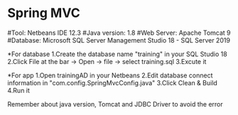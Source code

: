 # Spring MVC

#Tool: Netbeans IDE 12.3
#Java version: 1.8
#Web Server: Apache Tomcat 9
#Database: Microsoft SQL Server Management Studio 18 - SQL Server 2019

*For database
1.Create the database name "training" in your SQL Studio 18
2.Click File at the bar -> Open -> file -> select training.sql
3.Excute it

*For app
1.Open trainingAD in your Netbeans
2.Edit database connect information in "com.config.SpringMvcConfig.java"
3.Click Clean & Build
4.Run it


Remember about java version, Tomcat and JDBC Driver to avoid the error

